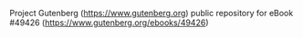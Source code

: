 Project Gutenberg (https://www.gutenberg.org) public repository for eBook #49426 (https://www.gutenberg.org/ebooks/49426)

